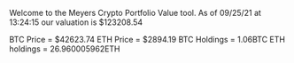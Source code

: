 Welcome to the Meyers Crypto Portfolio Value tool. 
As of 09/25/21 at 13:24:15 our valuation is $123208.54 

BTC Price = $42623.74
 ETH Price = $2894.19
BTC Holdings = 1.06BTC
 ETH holdings = 26.960005962ETH 
